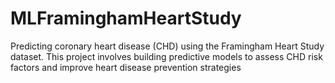 # MLFraminghamHeartStudy
Predicting coronary heart disease (CHD) using the Framingham Heart Study dataset. This project involves building predictive models to assess CHD risk factors and improve heart disease prevention strategies
